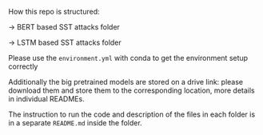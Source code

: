 How this repo is structured:

-> BERT based SST attacks folder

-> LSTM based SST attacks folder

Please use the `environment.yml` with conda to get the environment setup correctly

Additionally the big pretrained models are stored on a drive link: please download them and store them to the corresponding location, more details in individual READMEs.

The instruction to run the code and description of the files in each folder is in a separate `README.md` inside the folder.

